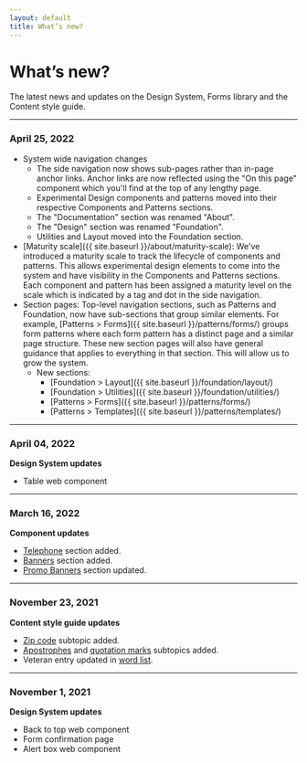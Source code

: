 ```yaml
---
layout: default
title: What’s new?
---
```


# What’s new?

<div class="va-introtext">
  The latest news and updates on the Design System, Forms library and the Content style guide.
</div>

---
### April 25, 2022

- System wide navigation changes
  - The side navigation now shows sub-pages rather than in-page anchor links. Anchor links are now reflected using the "On this page" component which you'll find at the top of any lengthy page.
  - Experimental Design components and patterns moved into their respective Components and Patterns sections.
  - The "Documentation" section was renamed "About".
  - The "Design" section was renamed "Foundation".
  - Utilities and Layout moved into the Foundation section.
- [Maturity scale]({{ site.baseurl }}/about/maturity-scale): We've introduced a maturity scale to track the lifecycle of components and patterns. This allows experimental design elements to come into the system and have visibility in the Components and Patterns sections. Each component and pattern has been assigned a maturity level on the scale which is indicated by a tag and dot in the side navigation.
- Section pages: Top-level navigation sections, such as Patterns and Foundation, now have sub-sections that group similar elements. For example, [Patterns > Forms]({{ site.baseurl }}/patterns/forms/) groups form patterns where each form pattern has a distinct page and a similar page structure. These new section pages will also have general guidance that applies to everything in that section. This will allow us to grow the system. 
  - New sections:
    - [Foundation > Layout]({{ site.baseurl }}/foundation/layout/) 
    - [Foundation > Utilities]({{ site.baseurl }}/foundation/utilities/) 
    - [Patterns > Forms]({{ site.baseurl }}/patterns/forms/) 
    - [Patterns > Templates]({{ site.baseurl }}/patterns/templates/) 


---
### April 04, 2022

**Design System updates**

- Table web component

---

### March 16, 2022

**Component updates**

- [Telephone](https://design.va.gov/components/telephone) section added. 
- [Banners](https://design.va.gov/components/banner) section added.
- [Promo Banners](https://design.va.gov/components/promo-banners) section updated.

---
### November 23, 2021

**Content style guide updates**

- [Zip code](https://design.va.gov/content-style-guide/dates-and-numbers#zip-codes) subtopic added. 
- [Apostrophes](https://design.va.gov/content-style-guide/punctuation#apostrophes) and [quotation marks](https://design.va.gov/content-style-guide/punctuation#quotation-marks) subtopics added.
- Veteran entry updated in [word list](https://design.va.gov/content-style-guide/word-list).

---

### November 1, 2021
**Design System updates**

- Back to top web component
- Form confirmation page
- Alert box web component